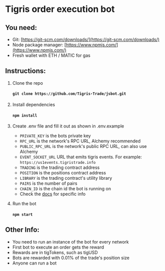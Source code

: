 # Tigris order execution bot

## You need:

- Git: [https://git-scm.com/downloads/](https://git-scm.com/downloads/)
- Node package manager: [https://www.npmjs.com/](https://www.npmjs.com/)
- Fresh wallet with ETH / MATIC for gas

## Instructions:

1. Clone the repo
    #### `git clone https://github.com/Tigris-Trade/jsbot.git`

2. Install dependencies
    #### `npm install`

3. Create .env file and fill it out as shown in .env.example
   - `PRIVATE_KEY` is the bots private key
   - `RPC_URL` is the network's RPC URL, Alchemy recommended
   - `PUBLIC_RPC_URL` is the network's public RPC URL, can also use Alchemy
   - `EVENT_SOCKET_URL` URL that emits tigris events. For example: `https://us1events.tigristrade.info`
   - `TRADING` is the trading contract address
   - `POSITION` is the positions contract address
   - `LIBRARY` is the trading contract's utility library
   - `PAIRS` is the number of pairs
   - `CHAIN_ID` is the chain id the bot is running on
   - Check the [docs](https://docs.tigris.trade/) for specific info


4. Run the bot
    #### `npm start`

## Other Info:
- You need to run an instance of the bot for every network
- First bot to execute an order gets the reward
- Rewards are in tigTokens, such as tigUSD
- Bots are rewarded with 0.01% of the trade's position size
- Anyone can run a bot